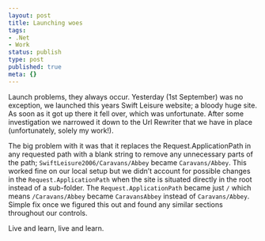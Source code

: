```yaml
---
layout: post
title: Launching woes
tags:
- .Net
- Work
status: publish
type: post
published: true
meta: {}
---
```

Launch problems, they always occur. Yesterday (1st September) was no exception, we launched this years Swift Leisure website; a bloody huge site. As soon as it got up there it fell over, which was unfortunate. After some investigation we narrowed it down to the Url Rewriter that we have in place (unfortunately, solely my work!).

The big problem with it was that it replaces the Request.ApplicationPath in any requested path with a blank string to remove any unnecessary parts of the path; `SwiftLeisure2006/Caravans/Abbey` became `Caravans/Abbey`. This worked fine on our local setup but we didn’t account for possible changes in the `Request.ApplicationPath` when the site is situated directly in the root instead of a sub-folder. The `Request.ApplicationPath` became just `/` which means `/Caravans/Abbey` became `CaravansAbbey` instead of `Caravans/Abbey`. Simple fix once we figured this out and found any similar sections throughout our controls.

Live and learn, live and learn.